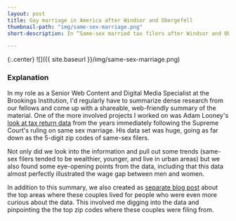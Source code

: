 ```yaml
---
layout: post
title: Gay marriage in America after Windsor and Obergefell
thumbnail-path: "img/same-sex-marriage.png"
short-description: In “Same-sex married tax filers after Windsor and Obergefell," Brookings Senior Fellow Adam Looney, along with Robin Fisher and Geof Gee at the Treasury Department Office of Tax Analysis, examine data from jointly-filed tax returns to provide the first analysis of marriage patterns of same-sex couples in the years immediately following the significant Supreme Court rulings.

---
```


{:.center}
![]({{ site.baseurl }}/img/same-sex-marriage.png)

### Explanation

In my role as a Senior Web Content and Digital Media Specialist at the Brookings Institution, I'd regularly have to summarize dense research from our fellows and come up with a shareable, web-friendly summary of the material. One of the more involved projects I worked on was Adam Looney's [look at tax return data](https://www.brookings.edu/research/gay-marriage-in-america-after-windsor-and-obergefell/) from the years immediately following the Supreme Court's ruling on same sex marriage. His data set was huge, going as far down as the 5-digit zip codes of same-sex filers.

Not only did we look into the information and pull out some trends (same-sex filers tended to be wealthier, younger, and live in urban areas) but we also found some eye-opening points from the data, including that this data almost perfectly illustrated the wage gap between men and women.

In addition to this summary, we also created as [separate blog post](https://www.brookings.edu/blog/brookings-now/2018/02/28/the-top-10-neighborhoods-where-same-sex-couples-live-after-saying-i-do/) about the top areas where these couples lived for people who were even more curious about the data. This involved me digging into the data and pinpointing the the top zip codes where these couples were filing from.
